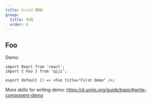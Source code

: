 ```yaml
---
title: Griid 珊格
group:
  title: 布局
  order: 8
---
```


## Foo

Demo:

```tsx
import React from 'react';
import { Foo } from 'qiji';

export default () => <Foo title="First Demo" />;
```

More skills for writing demo: https://d.umijs.org/guide/basic#write-component-demo
